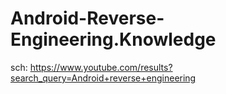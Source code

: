 # Android-Reverse-Engineering.Knowledge
sch: https://www.youtube.com/results?search_query=Android+reverse+engineering
